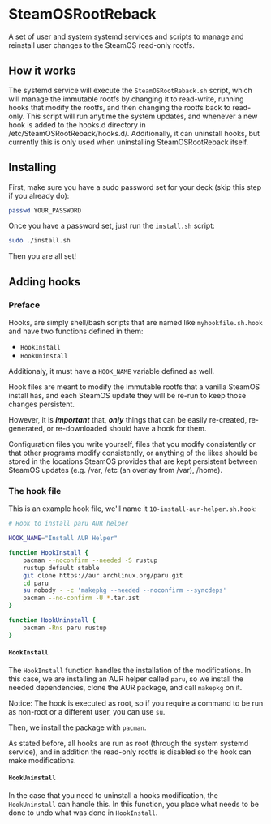 # SteamOSRootReback
A set of user and system systemd services and scripts to manage and reinstall user changes to the SteamOS read-only rootfs.

## How it works

The systemd service will execute the `SteamOSRootReback.sh` script, which will manage the immutable rootfs by changing it to read-write, running hooks that modify the rootfs, and then changing the rootfs back to read-only. This script will run anytime the system updates, and whenever a new hook is added to the hooks.d directory in /etc/SteamOSRootReback/hooks.d/. Additionally, it can uninstall hooks, but currently this is only used when uninstalling SteamOSRootReback itself.

## Installing

First, make sure you have a sudo password set for your deck (skip this step if you already do):
```bash
passwd YOUR_PASSWORD
```

Once you have a password set, just run the `install.sh` script:

```bash
sudo ./install.sh
```

Then you are all set!

## Adding hooks

### Preface
Hooks, are simply shell/bash scripts that are named like `myhookfile.sh.hook` and have two functions defined in them:
 - `HookInstall`
 - `HookUninstall`

Additionaly, it must have a `HOOK_NAME` variable defined as well.

Hook files are meant to modify the immutable rootfs that a vanilla SteamOS install has, and each SteamOS update they will be re-run to keep those changes persistent.

However, it is ***important*** that, ***only*** things that can be easily re-created, re-generated, or re-downloaded should have a hook for them.

Configuration files you write yourself, files that you modify consistently or that other programs modify consistently, or anything of the likes should be stored in the locations SteamOS provides that are kept persistent between SteamOS updates (e.g. /var, /etc (an overlay from /var), /home).

### The hook file
This is an example hook file, we'll name it `10-install-aur-helper.sh.hook`:

```bash
# Hook to install paru AUR helper

HOOK_NAME="Install AUR Helper"

function HookInstall {
    pacman --noconfirm --needed -S rustup
    rustup default stable
    git clone https://aur.archlinux.org/paru.git
    cd paru
    su nobody - -c 'makepkg --needed --noconfirm --syncdeps'
    pacman --no-confirm -U *.tar.zst
}

function HookUninstall {
    pacman -Rns paru rustup
}
```

#### `HookInstall`
The `HookInstall` function handles the installation of the modifications.
In this case, we are installing an AUR helper called `paru`, so we install the needed dependencies, clone the AUR package, and call `makepkg` on it.

Notice: The hook is executed as root, so if you require a command to be run as non-root or a different user, you can use `su`.

Then, we install the package with `pacman`.

As stated before, all hooks are run as root (through the system systemd service), and in addition the read-only rootfs is disabled so the hook can make modifications.

#### `HookUninstall`
In the case that you need to uninstall a hooks modification, the `HookUninstall` can handle this. In this function, you place what needs to be done to undo what was done in `HookInstall`.
